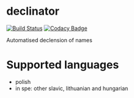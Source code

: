 # declinator

[![Build Status](https://travis-ci.org/Arusekk/declinator.svg?branch=master)](https://travis-ci.org/Arusekk/declinator)
[![Codacy Badge](https://api.codacy.com/project/badge/Grade/890c3619a80d44c8bc3763931fe26d4f)](https://app.codacy.com/app/Arusekk/declinator?utm_source=github.com&utm_medium=referral&utm_content=Arusekk/declinator&utm_campaign=badger)

Automatised declension of names

# Supported languages
 * polish
 * in spe: other slavic, lithuanian and hungarian

